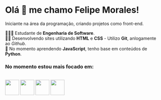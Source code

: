 # Olá 👋 me chamo Felipe Morales!
Iniciante na área da programação, criando projetos como front-end.

👨🏽‍💻 Estudante de **Engenharia de Software**. <br>
✍🏽 Desenvolvendo sites utilizando **HTML** e **CSS** - Utilizo **Git**, anlogamente ao *Github*. <br>
🧩 No momento aprendendo **JavaScript**, tenho base em conteúdos de **Python**.

### No momento estou mais focado em:
<br>
<div display="inline">
<img width='45' height='50' src="https://cdn.jsdelivr.net/gh/devicons/devicon@latest/icons/html5/html5-original.svg"/>
<img width='45' height='50' src="https://cdn.jsdelivr.net/gh/devicons/devicon@latest/icons/css3/css3-original.svg"/>
<img width='45' height='50' src="https://cdn.jsdelivr.net/gh/devicons/devicon@latest/icons/tailwindcss/tailwindcss-original.svg"/>
<img width='45' height='50' src="https://cdn.jsdelivr.net/gh/devicons/devicon@latest/icons/javascript/javascript-original.svg"/>
</div>

